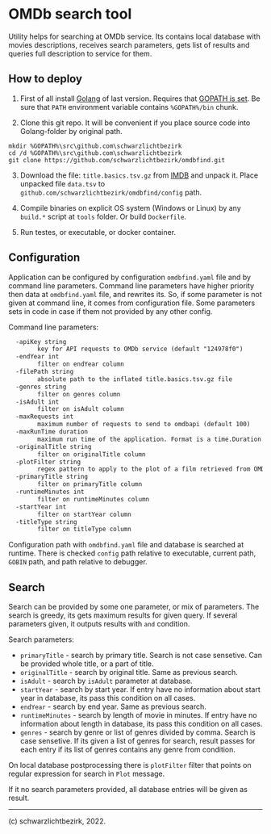 # OMDb search tool

Utility helps for searching at OMDb service.
Its contains local database with movies descriptions, receives search parameters, gets list of results and queries full description to service for them.

## How to deploy

1. First of all install [Golang](https://go.dev/dl/) of last version. Requires that [GOPATH is set](https://golang.org/doc/code.html#GOPATH). Be sure that `PATH` environment variable contains `%GOPATH%/bin` chunk.

2. Clone this git repo. It will be convenient if you place source code into Golang-folder by original path.

```batch
mkdir %GOPATH%\src\github.com\schwarzlichtbezirk
cd /d %GOPATH%\src\github.com\schwarzlichtbezirk
git clone https://github.com/schwarzlichtbezirk/omdbfind.git
```

3. Download the file: `title.basics.tsv.gz` from [IMDB](https://datasets.imdbws.com/) and unpack it. Place unpacked file `data.tsv` to `github.com/schwarzlichtbezirk/omdbfind/config` path.

4. Compile binaries on explicit OS system (Windows or Linux) by any `build.*` script at `tools` folder. Or build `Dockerfile`.

5. Run testes, or executable, or docker container.

## Configuration

Application can be configured by configuration `omdbfind.yaml` file and by command line parameters. Command line parameters have higher priority then data at `omdbfind.yaml` file, and rewrites its. So, if some parameter is not given at command line, it comes from configuration file. Some parameters sets in code in case if them not provided by any other config.

Command line parameters:

```txt
  -apiKey string
        key for API requests to OMDb service (default "124978f0")
  -endYear int
        filter on endYear column
  -filePath string
        absolute path to the inflated title.basics.tsv.gz file
  -genres string
        filter on genres column
  -isAdult int
        filter on isAdult column
  -maxRequests int
        maximum number of requests to send to omdbapi (default 100)
  -maxRunTime duration
        maximum run time of the application. Format is a time.Duration string (for example '1d8h15m30s')
  -originalTitle string
        filter on originalTitle column
  -plotFilter string
        regex pattern to apply to the plot of a film retrieved from OMDb
  -primaryTitle string
        filter on primaryTitle column
  -runtimeMinutes int
        filter on runtimeMinutes column
  -startYear int
        filter on startYear column
  -titleType string
        filter on titleType column
```

Configuration path with `omdbfind.yaml` file and database is searched at runtime. There is checked `config` path relative to executable, current path, `GOBIN` path, and path relative to debugger.

## Search

Search can be provided by some one parameter, or mix of parameters. The search is greedy, its gets maximum results for given query. If several parameters given, it outputs results with `and` condition.

Search parameters:

* `primaryTitle` - search by primary title. Search is not case sensetive. Can be provided whole title, or a part of title.
* `originalTitle` - search by original title. Same as previous search.
* `isAdult` - search by `isAdult` parameter at database.
* `startYear` - search by start year. If entry have no information about start year in database, its pass this condition on all cases.
* `endYear` - search by end year. Same as previous search.
* `runtimeMinutes` - search by length of movie in minutes. If entry have no information about length in database, its pass this condition on all cases.
* `genres` - search by genre or list of genres divided by comma. Search is case sensetive. If its given a list of genres for search, result passes for each entry if its list of genres contains any genre from condition.

On local database postprocessing there is `plotFilter` filter that points on regular expression for search in `Plot` message.

If it no search parameters provided, all database entries will be given as result.

---
(c) schwarzlichtbezirk, 2022.
